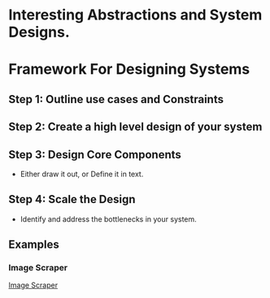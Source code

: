 # Interesting Abstractions and System Designs.

# Framework For Designing Systems

## Step 1: Outline use cases and Constraints

## Step 2: Create a high level design of your system

## Step 3: Design Core Components

- Either draw it out, or Define it in text.

## Step 4: Scale the Design

- Identify and address the bottlenecks in your system.

## Examples

### Image Scraper

[Image Scraper](image_scraper/takashi_image_scraper_spec.md)
